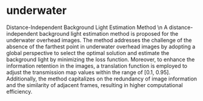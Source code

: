 # underwater
Distance-Independent Background Light Estimation Method \n
A distance-independent background light estimation method is proposed for the underwater overhead images. The method addresses the challenge of the absence of the farthest point in underwater overhead images by adopting a global perspective to select the optimal solution and estimate the background light by minimizing the loss function. Moreover, to enhance the information retention in the images, a translation function is employed to adjust the transmission map values within the range of [0.1, 0.95]. Additionally, the method capitalizes on the redundancy of image information and the similarity of adjacent frames, resulting in higher computational efficiency.
